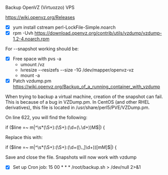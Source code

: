 Backup OpenVZ (Virtuozzo) VPS

https://wiki.openvz.org/Releases

- [x] yum install cstream perl-LockFile-Simple.noarch
- [x] rpm -Uvh https://download.openvz.org/contrib/utils/vzdump/vzdump-1.2-4.noarch.rpm

For --snapshot working should be:

- [x] Free space with pvs -a
  -  umount /vz
  -  lvresize --resizefs --size -1G /dev/mapper/openvz-vz
  -  mount -a
&nbsp;  
- [x] Patch vzdump.pm https://wiki.openvz.org/Backup_of_a_running_container_with_vzdump

When trying to backup a virtual machine, creation of the snapshot can fail. 
This is because of a bug in VZDump.pm. 
In CentOS (and other RHEL derivatives), this file is located in /usr/share/perl5/PVE/VZDump.pm.
  
On line 622, you will find the following:

if ($line =~ m|^\s*(\S+):(\S+):(\d+(\.\d+))M$|) {

Replace this with:

if ($line =~ m|^\s*(\S+):(\S+):(\d+([\.,]\d+))[mM]$|) {

Save and close the file. Snapshots will now work with vzdump
&nbsp;
- [x] Set up Cron job: 15 00 * * * /root/backup.sh > /dev/null 2>&1